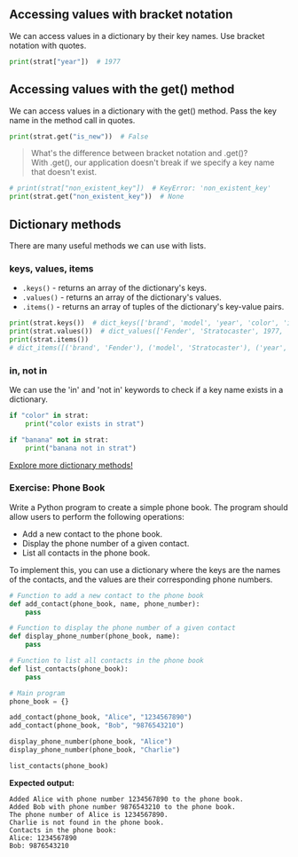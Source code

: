 ## Accessing values with bracket notation

We can access values in a dictionary by their
key names. Use bracket notation with quotes.

```py
print(strat["year"])  # 1977
```

## Accessing values with the get() method

We can access values in a dictionary with the get()
method. Pass the key name in the method call in quotes.

```py
print(strat.get("is_new"))  # False
```

> What's the difference between bracket notation and .get()?  
> With .get(), our application doesn't break if we specify a key name that doesn't exist.

```py
# print(strat["non_existent_key"])  # KeyError: 'non_existent_key'
print(strat.get("non_existent_key"))  # None
```

## Dictionary methods
There are many useful methods we can use with lists.

### keys, values, items

- `.keys()` - returns an array of the dictionary's keys.
- `.values()` - returns an array of the dictionary's values.
- `.items()` - returns an array of tuples of the dictionary's key-value pairs.

```py
print(strat.keys())  # dict_keys(['brand', 'model', 'year', 'color', 'is_new'])
print(strat.values())  # dict_values(['Fender', 'Stratocaster', 1977, 'blue', False])
print(strat.items())
# dict_items([('brand', 'Fender'), ('model', 'Stratocaster'), ('year', 1977), ('color', 'blue'), ('is_new', False)])
```

### in, not in

We can use the 'in' and 'not in' keywords to check if a key
name exists in a dictionary.

```py
if "color" in strat:
    print("color exists in strat")

if "banana" not in strat:
    print("banana not in strat")
```

[Explore more dictionary methods!](https://www.w3schools.com/python/python_ref_dictionary.asp)

### Exercise: Phone Book
Write a Python program to create a simple phone book. The program should allow users to perform the following operations:

- Add a new contact to the phone book.
- Display the phone number of a given contact.
- List all contacts in the phone book.

To implement this, you can use a dictionary where the keys are the names of the contacts, and the values are their corresponding phone numbers.

```py
# Function to add a new contact to the phone book
def add_contact(phone_book, name, phone_number):
    pass

# Function to display the phone number of a given contact
def display_phone_number(phone_book, name):
    pass

# Function to list all contacts in the phone book
def list_contacts(phone_book):
    pass

# Main program
phone_book = {}

add_contact(phone_book, "Alice", "1234567890")
add_contact(phone_book, "Bob", "9876543210")

display_phone_number(phone_book, "Alice")
display_phone_number(phone_book, "Charlie")

list_contacts(phone_book)
```

**Expected output:**
```shell
Added Alice with phone number 1234567890 to the phone book.
Added Bob with phone number 9876543210 to the phone book.
The phone number of Alice is 1234567890.
Charlie is not found in the phone book.
Contacts in the phone book:
Alice: 1234567890
Bob: 9876543210
```